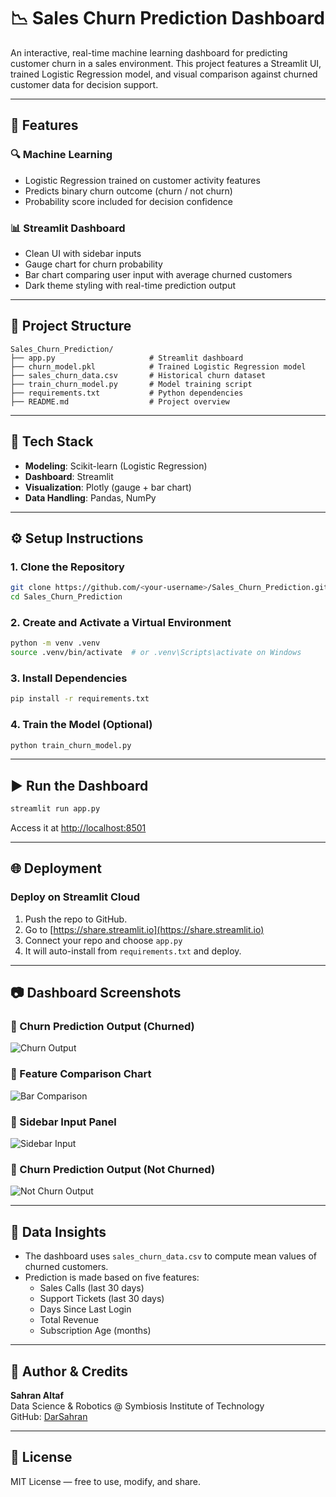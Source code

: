 # 📉 Sales Churn Prediction Dashboard

An interactive, real-time machine learning dashboard for predicting customer churn in a sales environment. This project features a Streamlit UI, trained Logistic Regression model, and visual comparison against churned customer data for decision support.

---

## 🚀 Features

### 🔍 Machine Learning
- Logistic Regression trained on customer activity features
- Predicts binary churn outcome (churn / not churn)
- Probability score included for decision confidence

### 📊 Streamlit Dashboard
- Clean UI with sidebar inputs
- Gauge chart for churn probability
- Bar chart comparing user input with average churned customers
- Dark theme styling with real-time prediction output

---

## 📂 Project Structure

```
Sales_Churn_Prediction/
├── app.py                     # Streamlit dashboard
├── churn_model.pkl            # Trained Logistic Regression model
├── sales_churn_data.csv       # Historical churn dataset
├── train_churn_model.py       # Model training script
├── requirements.txt           # Python dependencies
├── README.md                  # Project overview
```

---

## 🧪 Tech Stack

- **Modeling**: Scikit-learn (Logistic Regression)
- **Dashboard**: Streamlit
- **Visualization**: Plotly (gauge + bar chart)
- **Data Handling**: Pandas, NumPy

---

## ⚙️ Setup Instructions

### 1. Clone the Repository
```bash
git clone https://github.com/<your-username>/Sales_Churn_Prediction.git
cd Sales_Churn_Prediction
```

### 2. Create and Activate a Virtual Environment
```bash
python -m venv .venv
source .venv/bin/activate  # or .venv\Scripts\activate on Windows
```

### 3. Install Dependencies
```bash
pip install -r requirements.txt
```

### 4. Train the Model (Optional)
```bash
python train_churn_model.py
```

---

## ▶️ Run the Dashboard

```bash
streamlit run app.py
```

Access it at [http://localhost:8501](http://localhost:8501)

---

## 🌐 Deployment

### Deploy on Streamlit Cloud
1. Push the repo to GitHub.
2. Go to [https://share.streamlit.io](https://share.streamlit.io)
3. Connect your repo and choose `app.py`
4. It will auto-install from `requirements.txt` and deploy.

---

## 📷 Dashboard Screenshots

### 🧠 Churn Prediction Output (Churned)
![Churn Output](images/Screenshot_2025-04-11_225442.png)

### 🔄 Feature Comparison Chart
![Bar Comparison](images/Screenshot_2025-04-11_225450.png)

### 📄 Sidebar Input Panel
![Sidebar Input](images/Screenshot_2025-04-11_225458.png)

### 🌿 Churn Prediction Output (Not Churned)
![Not Churn Output](images/Screenshot_2025-04-11_225518.png)

---

## 📄 Data Insights

- The dashboard uses `sales_churn_data.csv` to compute mean values of churned customers.
- Prediction is made based on five features:
  - Sales Calls (last 30 days)
  - Support Tickets (last 30 days)
  - Days Since Last Login
  - Total Revenue
  - Subscription Age (months)

---

## 🤝 Author & Credits

**Sahran Altaf**  
Data Science & Robotics @ Symbiosis Institute of Technology  
GitHub: [DarSahran](https://github.com/DarSahran)

---

## 📜 License

MIT License — free to use, modify, and share.